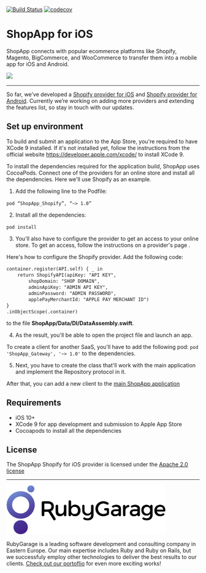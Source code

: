 [![Build Status](https://travis-ci.org/rubygarage/shopapp-ios.svg?branch=master)](https://travis-ci.org/rubygarage/shopapp-ios)
[![codecov](https://codecov.io/gh/rubygarage/shopapp-ios/branch/master/graph/badge.svg)](https://codecov.io/gh/rubygarage/shopapp-ios)

# ShopApp for iOS
ShopApp connects with popular ecommerce platforms like Shopify, Magento, BigCommerce, and WooCommerce to transfer them into a mobile app for iOS and Android. 


![ ](https://github.com/rubygarage/shopapp-ios/blob/master/assets/shopapp-main-screen.gif?raw=true)
***
So far, we’ve developed a [Shopify provider for iOS](https://github.com/rubygarage/shopapp-shopify-ios) and [Shopify provider for Android](https://github.com/rubygarage/shopapp-shopify-android).
Currently we’re working on adding more providers and extending the features list, so stay in touch with our updates. 

## Set up environment
To build and submit an application to the App Store, you're required to have XCode 9 installed. If it's not installed yet, follow the instructions from the official website https://developer.apple.com/xcode/ to install XCode 9.

To install the dependencies required for the application build, ShopApp uses CocoaPods.  Connect one of the providers for an online store and install all the dependencies. Here we'll use Shopify as an example.

1. Add the following line to the Podfile:

`pod “ShopApp_Shopify”, “~> 1.0”`

2. Install all the dependencies:

`pod install`

3. You'll also have to configure the provider to get an access to your online store. To get an access, follow the instructions on a provider's page <link>. 

Here's how to configure the Shopify provider. Add the following code:

```
container.register(API.self) { _ in
    return ShopifyAPI(apiKey: "API KEY",
        shopDomain: "SHOP DOMAIN",
        adminApiKey: "ADMIN API KEY",
        adminPassword: "ADMIN PASSWORD",
        applePayMerchantId: "APPLE PAY MERCHANT ID")
}
.inObjectScope(.container)
```

to the file **ShopApp/Data/DI/DataAssembly.swift**. 

4. As the result, you'll be able to open the project file and launch an app.

To create a client for another SaaS, you'll have to add the following pod:
`pod 'ShopApp_Gateway', '~> 1.0'`  to the dependencies.

5. Next, you have to create the class that'll work with the main application and implement the Repository protocol in it. 

After that, you can add a new client to the [main ShopApp application](https://github.com/rubygarage/shopapp-ios)

## Requirements
* iOS 10+
* XCode 9 for app development and submission to Apple App Store
* Cocoapods to install all the dependencies

## License
The ShopApp Shopify for iOS provider is licensed under the [Apache 2.0 license](https://www.apache.org/licenses/LICENSE-2.0)
***
<a href="https://rubygarage.org/"><img src="https://github.com/rubygarage/shopapp-shopify-ios/blob/master/assets/rubygarage.png?raw=true" alt="RubyGarage Logo" width="415" height="128"></a>

RubyGarage is a leading software development and consulting company in Eastern Europe. Our main expertise includes Ruby and Ruby on Rails, but we successfuly employ other technologies to deliver the best results to our clients. [Check out our portoflio](https://rubygarage.org/portfolio) for even more exciting works!
